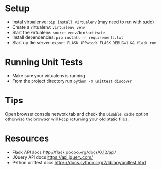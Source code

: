 # Setup
- Instal virtualenve: `pip install virtualenv` (may need to run with sudo)
- Create a virtualenv: `virtualenv venv`
- Start the virtualenv: `source venv/bin/activate`
- Install dependencies: `pip install -r requirements.txt`
- Start up the server: `export FLASK_APP=todo FLASK_DEBUG=1 && flask run`


# Running Unit Tests
- Make sure your virtualenv is running
- From the project directory run `python -m unittest discover`


# Tips
Open browser console network tab and check the `Disable cache` option otherwise
the browser will keep returning your old static files.


# Resources
- Flask API docs http://flask.pocoo.org/docs/0.12/api/
- JQuery API docs https://api.jquery.com/
- Python unittest docs https://docs.python.org/2/library/unittest.html
